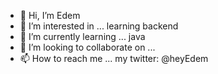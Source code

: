 - 👋 Hi, I’m Edem 
- 👀 I’m interested in ... learning backend 
- 🌱 I’m currently learning ... java 
- 💞️ I’m looking to collaborate on ...
- 📫 How to reach me ... my twitter: @heyEdem

<!---
heyEdem/heyEdem is a ✨ special ✨ repository because its `README.md` (this file) appears on your GitHub profile.
You can click the Preview link to take a look at your changes.
--->
